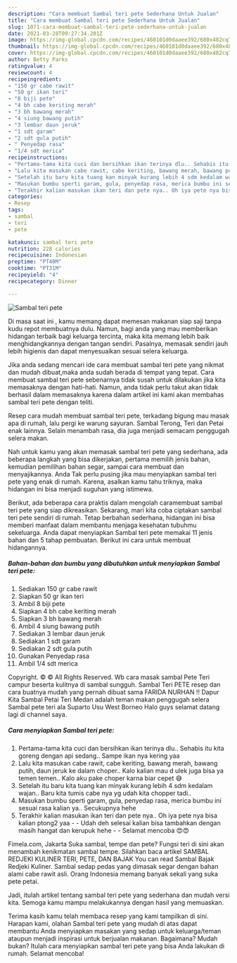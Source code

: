 ```yaml
---
description: "Cara membuat Sambal teri pete Sederhana Untuk Jualan"
title: "Cara membuat Sambal teri pete Sederhana Untuk Jualan"
slug: 1071-cara-membuat-sambal-teri-pete-sederhana-untuk-jualan
date: 2021-03-28T09:27:34.201Z
image: https://img-global.cpcdn.com/recipes/460101d0daaee392/680x482cq70/sambal-teri-pete-foto-resep-utama.jpg
thumbnail: https://img-global.cpcdn.com/recipes/460101d0daaee392/680x482cq70/sambal-teri-pete-foto-resep-utama.jpg
cover: https://img-global.cpcdn.com/recipes/460101d0daaee392/680x482cq70/sambal-teri-pete-foto-resep-utama.jpg
author: Betty Parks
ratingvalue: 4
reviewcount: 4
recipeingredient:
- "150 gr cabe rawit"
- "50 gr ikan teri"
- "8 biji pete"
- "4 bh cabe keriting merah"
- "3 bh bawang merah"
- "4 siung bawang putih"
- "3 lembar daun jeruk"
- "1 sdt garam"
- "2 sdt gula putih"
- " Penyedap rasa"
- "1/4 sdt merica"
recipeinstructions:
- "Pertama-tama kita cuci dan bersihkan ikan terinya dlu.. Sehabis itu kita goreng dengan api sedang.. Sampe ikan nya kering yaa"
- "Lalu kita masukan cabe rawit, cabe keriting, bawang merah, bawang putih, daun jeruk ke dalam choper.. Kalo kalian mau d ulek juga bisa ya temen temen.. Kalo aku pake choper karna biar cepet 😅"
- "Setelah itu baru kita tuang kan minyak kurang lebih 4 sdm kedalam wajan.. Baru kita tumis cabe nya yg udah kita chopper tadi.."
- "Masukan bumbu sperti garam, gula, penyedap rasa, merica bumbu ini sesuai rasa kalian ya.. Secukupnya hehe"
- "Terakhir kalian masukan ikan teri dan pete nya.. Oh iya pete nya bisa kalian ptong2 yaa   Udah deh selesai kalian bisa tambahkan dengan masih hangat dan kerupuk hehe   Selamat mencoba 😍😍"
categories:
- Resep
tags:
- sambal
- teri
- pete

katakunci: sambal teri pete 
nutrition: 228 calories
recipecuisine: Indonesian
preptime: "PT40M"
cooktime: "PT31M"
recipeyield: "4"
recipecategory: Dinner

---
```



![Sambal teri pete](https://img-global.cpcdn.com/recipes/460101d0daaee392/680x482cq70/sambal-teri-pete-foto-resep-utama.jpg)

Di masa  saat ini , kamu memang dapat memesan makanan siap saji tanpa kudu repot membuatnya dulu. Namun, bagi anda yang mau memberikan hidangan terbaik bagi keluarga tercinta, maka kita memang lebih baik menghidangkannya dengan tangan sendiri. Pasalnya, memasak sendiri jauh lebih higienis dan dapat menyesuaikan sesuai selera keluarga.

Jika anda sedang mencari ide cara membuat sambal teri pete yang nikmat dan mudah dibuat,maka anda sudah berada di tempat yang tepat. Cara membuat sambal teri pete  sebenarnya tidak susah untuk dilakukan jika kita memasaknya dengan hati-hati. Namun, anda tidak perlu takut akan tidak berhasil dalam memasaknya 
karena dalam artikel ini kami akan membahas sambal teri pete dengan teliti.  

Resep cara mudah membuat sambal teri pete, terkadang bigung mau masak apa di rumah, lalu pergi ke warung sayuran. Sambal Terong, Teri dan Petai enak lainnya. Selain menambah rasa, dia juga menjadi semacam penggugah selera makan.

Nah untuk kamu yang akan memasak sambal teri pete yang sederhana, ada beberapa langkah yang bisa dikerjakan, pertama memilih jenis bahan, kemudian pemilihan bahan segar, sampai cara membuat dan menyajikannya. Anda Tak perlu pusing jika mau menyiapkan sambal teri pete yang enak di rumah. Karena, asalkan kamu  tahu triknya, maka hidangan ini bisa menjadi suguhan yang istimewa.

Berikut, ada beberapa cara praktis  dalam mengolah caramembuat sambal teri pete yang siap dikreasikan. Sekarang, mari kita coba ciptakan sambal teri pete sendiri di rumah. Tetap berbahan sederhana, hidangan ini bisa memberi manfaat dalam membantu menjaga kesehatan tubuhmu sekeluarga. Anda dapat menyiapkan Sambal teri pete memakai 11 jenis bahan dan 5 tahap pembuatan. Berikut ini cara untuk membuat hidangannya.

<!--inarticleads1-->

##### Bahan-bahan dan bumbu yang dibutuhkan untuk menyiapkan Sambal teri pete:

1. Sediakan 150 gr cabe rawit
1. Siapkan 50 gr ikan teri
1. Ambil 8 biji pete
1. Siapkan 4 bh cabe keriting merah
1. Siapkan 3 bh bawang merah
1. Ambil 4 siung bawang putih
1. Sediakan 3 lembar daun jeruk
1. Sediakan 1 sdt garam
1. Sediakan 2 sdt gula putih
1. Gunakan  Penyedap rasa
1. Ambil 1/4 sdt merica


Copyright. © © All Rights Reserved. Wb cara masak sambal Pete Teri campur beserta kulitnya di sambal sungguh. Sambal Teri PETE resep dan cara buatnya mudah yang pernah dibuat sama FARIDA NURHAN !! Dapur Kita Sambal Petai Teri Medan adalah teman makan penggugah selera Sambal pete teri ala Suparto Usu West Borneo Halo guys selamat datang lagi di channel saya. 

<!--inarticleads2-->

##### Cara menyiapkan Sambal teri pete:

1. Pertama-tama kita cuci dan bersihkan ikan terinya dlu.. Sehabis itu kita goreng dengan api sedang.. Sampe ikan nya kering yaa
1. Lalu kita masukan cabe rawit, cabe keriting, bawang merah, bawang putih, daun jeruk ke dalam choper.. Kalo kalian mau d ulek juga bisa ya temen temen.. Kalo aku pake choper karna biar cepet 😅
1. Setelah itu baru kita tuang kan minyak kurang lebih 4 sdm kedalam wajan.. Baru kita tumis cabe nya yg udah kita chopper tadi..
1. Masukan bumbu sperti garam, gula, penyedap rasa, merica bumbu ini sesuai rasa kalian ya.. Secukupnya hehe
1. Terakhir kalian masukan ikan teri dan pete nya.. Oh iya pete nya bisa kalian ptong2 yaa  -  - Udah deh selesai kalian bisa tambahkan dengan masih hangat dan kerupuk hehe  -  - Selamat mencoba 😍😍


Fimela.com, Jakarta Suka sambal, tempe dan pete? Fungsi teri di sini akan menambah kenikmatan sambal tempe. Silahkan baca artikel SAMBAL REDJEKI KULINER TERI, PETE, DAN BAJAK You can read Sambal Bajak Redjeki Kuliner. Sambal sedap pedas yang dimasak segar dengan bahan alami cabe rawit asli. Orang Indonesia memang banyak sekali yang suka pete petai. 

Jadi, itulah artikel tentang  sambal teri pete  yang sederhana dan mudah versi kita. Semoga kamu mampu melakukannya dengan hasil yang memuaskan. 

Terima kasih kamu telah membaca resep yang kami tampilkan di sini. Harapan kami, olahan  Sambal teri pete yang mudah di atas dapat membantu Anda menyiapkan masakan yang sedap untuk keluarga/teman ataupun menjadi inspirasi untuk berjualan makanan. Bagaimana? Mudah bukan? Itulah cara menyiapkan sambal teri pete yang bisa Anda lakukan di rumah. Selamat mencoba!

